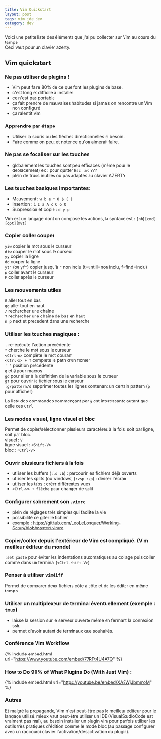 ```yaml
---
title: Vim Quickstart
layout: post
tags: vim ide dev
category: dev
---
```


Voici une petite liste des éléments que j'ai pu collecter sur Vim au cours du temps.  
Ceci vaut pour un clavier azerty.
<!--more-->

## Vim quickstart

### Ne pas utiliser de plugins !

- Vim peut faire 80% de ce que font les plugins de base.
- c'est long et difficile à installer
- ce n'est pas portable
- ça fait prendre de mauvaises habitudes si jamais on rencontre un Vim non configuré
- ça ralentit vim

### Apprendre par étape

- Utiliser la souris ou les flèches directionnelles si besoin.
- Faire comme on peut et noter ce qu'on aimerait faire.  

### Ne pas se focaliser sur les touches

- globalement les touches sont peu efficaces (même pour le déplacement) ex : pour quitter `Esc :wq` ???  
- plein de trucs inutiles ou pas adaptés au clavier AZERTY

### Les touches basiques importantes:  

- Mouvement : `w b e ^ 0 $ ( )`
- Insertion : `i I a A c C o O`  
- Suppression et copie : `d y p`  

 Vim est un langage dont on compose les actions, la syntaxe est : `[nb][cmd][opt][mvt]`

### Copier coller couper

`yiw` copier le mot sous le curseur  
`diw` couper le mot sous le curseur  
`yy` copier la ligne  
`dd` couper la ligne  
`yt"` (ou `yf"`) copier jusqu'à `"` non inclu (t=untill=non inclu, f=find=inclu)  
`p` coller avant le curseur  
`P` coller après le curseur  

### Les mouvements utiles

`G` aller tout en bas  
`gg` aller tout en haut  
`/` rechercher une chaîne  
`?` rechercher une chaîne de bas en haut  
`n p` next et precedent dans une recherche  

### Utiliser les touches magiques :

`.` re-éxécute l'action précédente  
`*` cherche le mot sous le curseur  
`<Ctrl-n>` complète le mot courant  
`<Ctrl-x> + f` complète le path d'un fichier  
`' '` position précédente  
`q` et `@` pour macros  
`gd` pour aller à la définition de la variable sous le curseur  
`gf` pour ouvrir le fichier sous le curseur  
`:g/pattern/d` supprimer toutes les lignes contenant un certain pattern (`p` pour afficher)  
  
La liste des commandes commençant par `g` est intéressante autant que celle des `Ctrl`

### Les modes visuel, ligne visuel et bloc

Permet de copier/sélectionner plusieurs caractères à la fois, soit par ligne, soit par bloc.  
visuel : `V`  
ligne visuel : `<Shift-V>`  
bloc : `<Ctrl-V>`  

### Ouvrir plusieurs fichiers à la fois  

- utiliser les buffers (`:ls :b`) : parcourir les fichiers déjà ouverts  
- utiliser les splits (ou windows) (`:vsp :sp`) : diviser l'écran  
- utiliser les tabs : créer différentes vues  
- `<Ctrl-w> + flèche` pour changer de split  

### Configurer sobrement son `.vimrc`  

- plein de réglages très simples qui facilite la vie  
- possibilité de giter le fichier  
- exemple : https://github.com/LeoLeLonquer/Working-Setup/blob/master/.vimrc  
  
### Copier/coller depuis l'extérieur de Vim est compliqué. (Vim meilleur éditeur du monde)

 `:set paste` pour éviter les indentations automatiques au collage puis coller comme dans un terminal (`<Ctrl-shift-V>`)  

### Penser à utiliser `vimdiff`

Permet de comparer deux fichiers côte à côte et de les éditer en même temps.  

### Utiliser un multiplexeur de terminal éventuellement (exemple : `tmux`)

- laisse la session sur le serveur ouverte même en fermant la connexion ssh.    
- permet d'avoir autant de terminaux que souhaités.  

### Conférence Vim Workflow

 {% include embed.html url="https://www.youtube.com/embed/77RFt4U4A7Q" %}

### How to Do 90% of What Plugins Do (With Just Vim) :

 {% include embed.html url="https://youtube.be/embed/XA2WjJbmmoM" %}

### Autres

Et malgré la propagande, Vim n'est peut-être pas le meilleur éditeur pour le langage utilisé, mieux  vaut peut-être utiliser un IDE (VisualStudioCode est vraiment pas mal),  au besoin installer un plugin vim pour  parfois utiliser les outils très pratiques d'édition comme le mode bloc  (au passage configurer avec un raccourci clavier  l'activation/désactivation du plugin).
